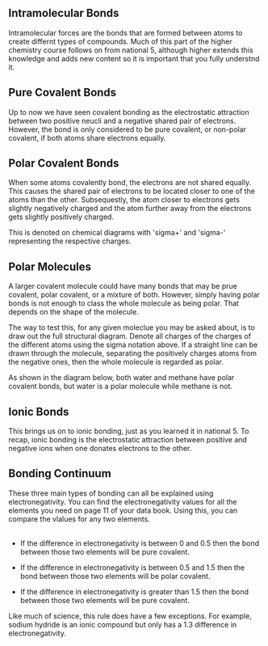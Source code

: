 ## Intramolecular Bonds
Intramolecular forces are the bonds that are formed between atoms to create differnt types of compounds. Much of this part of the higher chemistry course follows on from national 5, although higher extends this knowledge and adds new content so it is important that you fully understnd it.

## Pure Covalent Bonds
Up to now we have seen covalent bonding as the electrostatic attraction between two positive neucli and a negative shared pair of electrons. However, the bond is only considered to be pure covalent, or non-polar covalent, if both atoms share electrons equally.

## Polar Covalent Bonds
When some atoms covalently bond, the electrons are not shared equally. This causes the shared pair of electrons to be located closer to one of the atoms than the other. Subsequestly, the atom closer to electrons gets slightly negatively charged and the atom further away from the electrons gets slightly positively charged.

This is denoted on chemical diagrams with 'sigma+' and 'sigma-' representing the respective charges.

<!--Insert diagram of this-->

<!-- ##Shape of Molecules ? -->

## Polar Molecules
A larger covalent molecule could have many bonds that may be prue covalent, polar covalent, or a mixture of both. However, simply having polar bonds is not enough to class the whole molecule as being polar. That depends on the shape of the molecule.

The way to test this, for any given moleclue you may be asked about, is to draw out the full structural diagram. Denote all charges of the charges of the different atoms using the sigma notation above. If a straight line can be drawn through the molecule, separating the positively charges atoms from the negative ones, then the whole molecule is regarded as polar.

As shown in the diagram below, both water and methane have polar covalent bonds, but water is a polar molecule while methane is not.

<!--insert diagram as specified above-->

## Ionic Bonds
This brings us on to ionic bonding, just as you learned it in national 5. To recap, ionic bonding is the electrostatic attraction between positive and negative ions when one donates electrons to the other.

<!--Insert lattice diagram-->

## Bonding Continuum
These three main types of bonding can all be explained using electronegativity. You can find the electronegativity values for all the elements you need on page 11 of your data book. Using this, you can compare the vlalues for any two elements. <br>
<br>
- If the difference in electronegativity is between 0 and 0.5 then the bond between those two elements will be pure covalent.

- If the difference in electronegativity is between 0.5 and 1.5 then the bond between those two elements will be polar covalent.

- If the difference in electronegativity is greater than 1.5 then the bond between those two elements will be pure covalent.

Like much of science, this rule does have a few exceptions. For example, sodium hydride is an ionic compound but only has a 1.3 difference in electronegativity.

<!--Diagram of this-->

